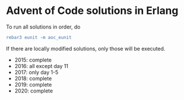 # Advent of Code solutions in Erlang

To run all solutions in order, do

```erlang
rebar3 eunit -m aoc_eunit
```

If there are locally modified solutions, only those will be executed.

* 2015: complete
* 2016: all except day 11
* 2017: only day 1-5
* 2018: complete
* 2019: complete
* 2020: complete
